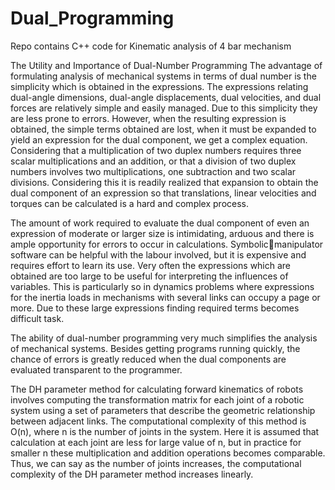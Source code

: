 # Dual_Programming
Repo contains C++ code for Kinematic analysis of 4 bar mechanism

The Utility and Importance of Dual-Number Programming
The advantage of formulating analysis of mechanical systems in terms of dual number is the simplicity which 
is obtained in the expressions. The expressions relating dual-angle dimensions, dual-angle displacements, dual 
velocities, and dual forces are relatively simple and easily managed. Due to this simplicity they are less prone 
to errors. However, when the resulting expression is obtained, the simple terms obtained are lost, when it must 
be expanded to yield an expression for the dual component, we get a complex equation. Considering that a 
multiplication of two duplex numbers requires three scalar multiplications and an addition, or that a division 
of two duplex numbers involves two multiplications, one subtraction and two scalar divisions. Considering 
this it is readily realized that expansion to obtain the dual component of an expression so that translations, 
linear velocities and torques can be calculated is a hard and complex process. 

The amount of work required to evaluate the dual component of even an expression of moderate or larger size 
is intimidating, arduous and there is ample opportunity for errors to occur in calculations. Symbolicmanipulator software can be helpful with the labour involved, but it is expensive and requires effort to learn 
its use. Very often the expressions which are obtained are too large to be useful for interpreting the influences 
of variables. This is particularly so in dynamics problems where expressions for the inertia loads in 
mechanisms with several links can occupy a page or more. Due to these large expressions finding required 
terms becomes difficult task.

The ability of dual-number programming very much simplifies the analysis of mechanical systems. Besides 
getting programs running quickly, the chance of errors is greatly reduced when the dual components are 
evaluated transparent to the programmer.


The DH parameter method for calculating forward kinematics of robots involves computing the transformation 
matrix for each joint of a robotic system using a set of parameters that describe the geometric relationship 
between adjacent links. The computational complexity of this method is O(n), where n is the number of joints 
in the system. Here it is assumed that calculation at each joint are less for large value of n, but in practice for 
smaller n these multiplication and addition operations becomes comparable. Thus, we can say as the number 
of joints increases, the computational complexity of the DH parameter method increases linearly.
